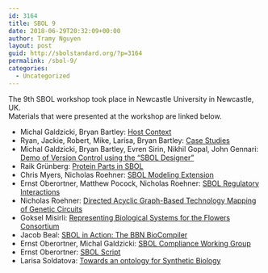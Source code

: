 ```yaml
---
id: 3164
title: SBOL 9
date: 2018-06-29T20:32:09+00:00
author: Tramy Nguyen
layout: post
guid: http://sbolstandard.org/?p=3164
permalink: /sbol-9/
categories:
  - Uncategorized
---
```

The 9th SBOL workshop took place in Newcastle University in Newcastle, UK.  
Materials that were presented at the workshop are linked below.

  * Michal Galdzicki, Bryan Bartley: [Host Context](https://github.com/SynBioDex/Community-Media/blob/master/2013/SBOL9/Bartley%20-%20Host%20Context.pptx)
  * Ryan, Jackie, Robert, Mike, Larisa, Bryan Bartley: [Case Studies](https://github.com/SynBioDex/Community-Media/blob/master/2013/SBOL9/Case%20StudiesBreakoutReport.pptx)
  * Michal Galdzicki, Bryan Bartley, Evren Sirin, Nikhil Gopal, John Gennari: [Demo of Version Control using the “SBOL Designer”](https://github.com/SynBioDex/Community-Media/blob/master/2013/SBOL9/GaldzickiSBOLDesignerDemo.pptx)
  * Raik Grünberg: [Protein Parts in SBOL](https://github.com/SynBioDex/Community-Media/blob/master/2013/SBOL9/gruenberg_proteinextension.pdf)
  * Chris Myers, Nicholas Roehner: [SBOL Modeling Extension](https://github.com/SynBioDex/Community-Media/blob/master/2013/SBOL9/Modeling.pdf)
  * Ernst Oberortner, Matthew Pocock, Nicholas Roehner: [SBOL Regulatory Interactions](https://github.com/SynBioDex/Community-Media/blob/master/2013/SBOL9/regulatory-interactions.pptx)
  * Nicholas Roehner: [Directed Acyclic Graph-Based Technology Mapping of Genetic Circuits](https://github.com/SynBioDex/Community-Media/blob/master/2013/SBOL9/Roehner_DAG-Based_Genetic_Tech_Mapping.pdf) 
  * Goksel Misirli: [Representing Biological Systems for the Flowers Consortium](https://github.com/SynBioDex/Community-Media/blob/master/2013/SBOL9/SBOL_Systems_v2.pptx)
  * Jacob Beal: [SBOL in Action: The BBN BioCompiler](https://github.com/SynBioDex/Community-Media/blob/master/2013/SBOL9/SBOL-BioCompiler-Apr2013.pptx)
  * Ernst Oberortner, Michal Galdzicki: [SBOL Compliance Working Group](https://github.com/SynBioDex/Community-Media/blob/master/2013/SBOL9/sbol-compliance.pptx)
  * Ernst Oberortner: [SBOL Script](https://github.com/SynBioDex/Community-Media/blob/master/2013/SBOL9/sbol-script.pptx)
  * Larisa Soldatova: [Towards an ontology for Synthetic Biology](https://github.com/SynBioDex/Community-Media/blob/master/2013/SBOL9/SBOL9-Soldatova.pdf)